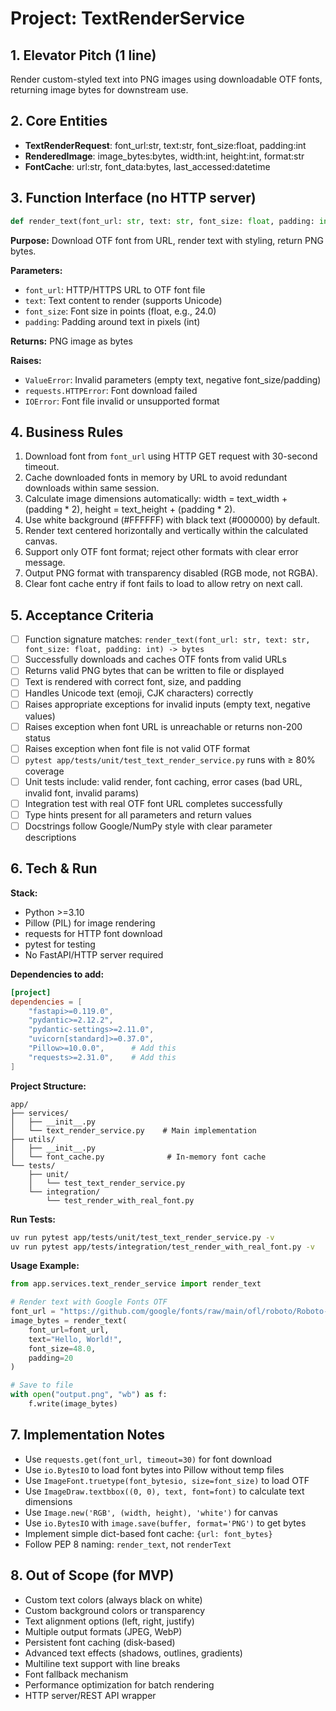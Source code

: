 # Project: TextRenderService

## 1. Elevator Pitch (1 line)
Render custom-styled text into PNG images using downloadable OTF fonts, returning image bytes for downstream use.

## 2. Core Entities
- **TextRenderRequest**: font_url:str, text:str, font_size:float, padding:int
- **RenderedImage**: image_bytes:bytes, width:int, height:int, format:str
- **FontCache**: url:str, font_data:bytes, last_accessed:datetime

## 3. Function Interface (no HTTP server)
```python
def render_text(font_url: str, text: str, font_size: float, padding: int) -> bytes
```
**Purpose:** Download OTF font from URL, render text with styling, return PNG bytes.

**Parameters:**
- `font_url`: HTTP/HTTPS URL to OTF font file
- `text`: Text content to render (supports Unicode)
- `font_size`: Font size in points (float, e.g., 24.0)
- `padding`: Padding around text in pixels (int)

**Returns:** PNG image as bytes

**Raises:**
- `ValueError`: Invalid parameters (empty text, negative font_size/padding)
- `requests.HTTPError`: Font download failed
- `IOError`: Font file invalid or unsupported format

## 4. Business Rules
1. Download font from `font_url` using HTTP GET request with 30-second timeout.
2. Cache downloaded fonts in memory by URL to avoid redundant downloads within same session.
3. Calculate image dimensions automatically: width = text_width + (padding * 2), height = text_height + (padding * 2).
4. Use white background (#FFFFFF) with black text (#000000) by default.
5. Render text centered horizontally and vertically within the calculated canvas.
6. Support only OTF font format; reject other formats with clear error message.
7. Output PNG format with transparency disabled (RGB mode, not RGBA).
8. Clear font cache entry if font fails to load to allow retry on next call.

## 5. Acceptance Criteria
- [ ] Function signature matches: `render_text(font_url: str, text: str, font_size: float, padding: int) -> bytes`
- [ ] Successfully downloads and caches OTF fonts from valid URLs
- [ ] Returns valid PNG bytes that can be written to file or displayed
- [ ] Text is rendered with correct font, size, and padding
- [ ] Handles Unicode text (emoji, CJK characters) correctly
- [ ] Raises appropriate exceptions for invalid inputs (empty text, negative values)
- [ ] Raises exception when font URL is unreachable or returns non-200 status
- [ ] Raises exception when font file is not valid OTF format
- [ ] `pytest app/tests/unit/test_text_render_service.py` runs with ≥ 80% coverage
- [ ] Unit tests include: valid render, font caching, error cases (bad URL, invalid font, invalid params)
- [ ] Integration test with real OTF font URL completes successfully
- [ ] Type hints present for all parameters and return values
- [ ] Docstrings follow Google/NumPy style with clear parameter descriptions

## 6. Tech & Run

**Stack:**
- Python >=3.10
- Pillow (PIL) for image rendering
- requests for HTTP font download
- pytest for testing
- No FastAPI/HTTP server required

**Dependencies to add:**
```toml
[project]
dependencies = [
    "fastapi>=0.119.0",
    "pydantic>=2.12.2",
    "pydantic-settings>=2.11.0",
    "uvicorn[standard]>=0.37.0",
    "Pillow>=10.0.0",      # Add this
    "requests>=2.31.0",    # Add this
]
```

**Project Structure:**
```
app/
├── services/
│   ├── __init__.py
│   └── text_render_service.py    # Main implementation
├── utils/
│   ├── __init__.py
│   └── font_cache.py              # In-memory font cache
└── tests/
    ├── unit/
    │   └── test_text_render_service.py
    └── integration/
        └── test_render_with_real_font.py
```

**Run Tests:**
```bash
uv run pytest app/tests/unit/test_text_render_service.py -v
uv run pytest app/tests/integration/test_render_with_real_font.py -v
```

**Usage Example:**
```python
from app.services.text_render_service import render_text

# Render text with Google Fonts OTF
font_url = "https://github.com/google/fonts/raw/main/ofl/roboto/Roboto-Regular.ttf"
image_bytes = render_text(
    font_url=font_url,
    text="Hello, World!",
    font_size=48.0,
    padding=20
)

# Save to file
with open("output.png", "wb") as f:
    f.write(image_bytes)
```

## 7. Implementation Notes
- Use `requests.get(font_url, timeout=30)` for font download
- Use `io.BytesIO` to load font bytes into Pillow without temp files
- Use `ImageFont.truetype(font_bytesio, size=font_size)` to load OTF
- Use `ImageDraw.textbbox((0, 0), text, font=font)` to calculate text dimensions
- Use `Image.new('RGB', (width, height), 'white')` for canvas
- Use `io.BytesIO` with `image.save(buffer, format='PNG')` to get bytes
- Implement simple dict-based font cache: `{url: font_bytes}`
- Follow PEP 8 naming: `render_text`, not `renderText`

## 8. Out of Scope (for MVP)
- Custom text colors (always black on white)
- Custom background colors or transparency
- Text alignment options (left, right, justify)
- Multiple output formats (JPEG, WebP)
- Persistent font caching (disk-based)
- Advanced text effects (shadows, outlines, gradients)
- Multiline text support with line breaks
- Font fallback mechanism
- Performance optimization for batch rendering
- HTTP server/REST API wrapper

